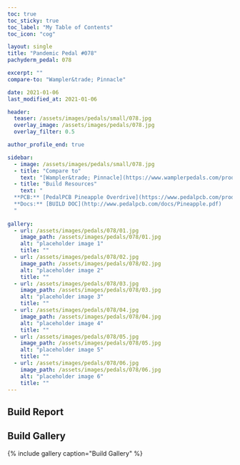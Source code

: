 ```yaml
---
toc: true
toc_sticky: true
toc_label: "My Table of Contents"
toc_icon: "cog"

layout: single
title: "Pandemic Pedal #078"
pachyderm_pedal: 078

excerpt: ""
compare-to: "Wampler&trade; Pinnacle"

date: 2021-01-06
last_modified_at: 2021-01-06

header:
  teaser: /assets/images/pedals/small/078.jpg
  overlay_image: /assets/images/pedals/078.jpg
  overlay_filter: 0.5

author_profile_end: true

sidebar:
  - image: /assets/images/pedals/small/078.jpg
  - title: "Compare to"
    text: "[Wampler&trade; Pinnacle](https://www.wamplerpedals.com/products/distortion-overdrive/pinnacle-standard/)"
  - title: "Build Resources"
    text: "
  **PCB:** [PedalPCB Pineapple Overdrive](https://www.pedalpcb.com/product/pineapple/)<br>
  **Docs:** [BUILD DOC](http://www.pedalpcb.com/docs/Pineapple.pdf)
  "
 
gallery:
  - url: /assets/images/pedals/078/01.jpg
    image_path: /assets/images/pedals/078/01.jpg
    alt: "placeholder image 1"
    title: ""
  - url: /assets/images/pedals/078/02.jpg
    image_path: /assets/images/pedals/078/02.jpg
    alt: "placeholder image 2"
    title: ""
  - url: /assets/images/pedals/078/03.jpg
    image_path: /assets/images/pedals/078/03.jpg
    alt: "placeholder image 3"
    title: ""
  - url: /assets/images/pedals/078/04.jpg
    image_path: /assets/images/pedals/078/04.jpg
    alt: "placeholder image 4"
    title: ""
  - url: /assets/images/pedals/078/05.jpg
    image_path: /assets/images/pedals/078/05.jpg
    alt: "placeholder image 5"
    title: ""
  - url: /assets/images/pedals/078/06.jpg
    image_path: /assets/images/pedals/078/06.jpg
    alt: "placeholder image 6"
    title: ""
---
```


## Build Report ##

## Build Gallery ##

{% include gallery caption="Build Gallery" %}